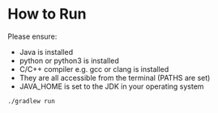 # How to Run

Please ensure:
* Java is installed
* python or python3 is installed
* C/C++ compiler e.g. gcc or clang is installed
* They are all accessible from the terminal (PATHS are set)
* JAVA_HOME is set to the JDK in your operating system

`./gradlew run`
